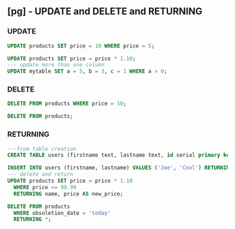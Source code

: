 ## [pg] - UPDATE and DELETE and RETURNING

### UPDATE

```sql
UPDATE products SET price = 10 WHERE price = 5;

UPDATE products SET price = price * 1.10;
--- update more than one column
UPDATE mytable SET a = 5, b = 3, c = 1 WHERE a > 0;
```


### DELETE

```sql
DELETE FROM products WHERE price = 10;

DELETE FROM products;
```

### RETURNING

```sql
---from table creation
CREATE TABLE users (firstname text, lastname text, id serial primary key);

INSERT INTO users (firstname, lastname) VALUES ('Joe', 'Cool') RETURNING id;
--- delete and return
UPDATE products SET price = price * 1.10
  WHERE price <= 99.99
  RETURNING name, price AS new_price;

DELETE FROM products
  WHERE obsoletion_date = 'today'
  RETURNING *;
```